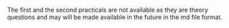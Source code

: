 The first and the second practicals are not available as they are theory questions and may will be made available in the future in the md file format.